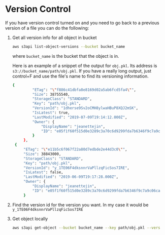 # Version Control

If you have version control turned on and you need to go back to a previous version of a file you can do the following:

1. Get all version info for all object in bucket
    
    ```bash
    aws s3api list-object-versions --bucket bucket_name
    ```
   where `bucket_name` is the bucket that the object is in.
   
   Here is an example of a snippet of the output for `obj.pkl`. Its address is `s3://bucket_name/path/obj.pkl`. If you have a really
   long output, just control+F and use the file's name to find its versioning information.
   
   ```bash
   {
            "ETag": "\"f886c41dbfa8e8169d02a5ab6fcd5fa4\"",
            "Size": 38755540,
            "StorageClass": "STANDARD",
            "Key": "path/obj.pkl",
            "VersionId": "1dherse9Sv2oCMH8ylwaHBuP8XQJ2mSK",
            "IsLatest": true,
            "LastModified": "2019-07-09T19:14:12.000Z",
            "Owner": {
                "DisplayName": "jeanettejin",
                "ID": "e05f1f60f515d0e3289c3a70c6d9299fda7b6346f9c7a9c06caa9a3c344e34b5"
            }
        },
    {
        "ETag": "\"e11b5c6f067f22a80d7edbde2e44d3c0\"",
        "Size": 38843000,
        "StorageClass": "STANDARD",
        "Key": "path/obj.pkl",
        "VersionId": "y_1TE06F4dksnnrVaPllzqFicSos7IRE",
        "IsLatest": false,
        "LastModified": "2019-06-09T19:17:28.000Z",
        "Owner": {
            "DisplayName": "jeanettejin",
            "ID": "e05f1f60f515d0e3289c3a70c6d9299fda7b6346f9c7a9c06caa9a3c344e34b5"
        }
   ```
2. Find the version id for the version you want. In my case it would be 
`y_1TE06F4dksnnrVaPllzqFicSos7IRE`

3. Get object locally
    ```bash
   aws s3api get-object --bucket bucket_name --key path/obj.pkl --version-id y_1TE06F4dksnnrVaPllzqFicSos7IRE obj.pkl 
   ```
